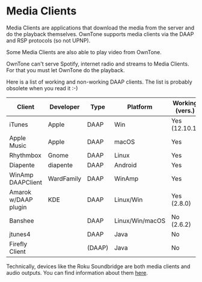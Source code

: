 # Media Clients

Media Clients are applications that download the media from the server and do
the playback themselves. OwnTone supports media clients via the DAAP and RSP
protocols (so not UPNP).

Some Media Clients are also able to play video from OwnTone.

OwnTone can't serve Spotify, internet radio and streams to Media Clients. For
that you must let OwnTone do the playback.

Here is a list of working and non-working DAAP clients. The list is probably
obsolete when you read it :-)

|          Client          | Developer   |  Type  |   Platform      | Working (vers.) |
| ------------------------ | ----------- | ------ | --------------- | --------------- |
| iTunes                   | Apple       | DAAP   | Win             | Yes (12.10.1)   |
| Apple Music              | Apple       | DAAP   | macOS           | Yes              |
| Rhythmbox                | Gnome       | DAAP   | Linux           | Yes             |
| Diapente                 | diapente    | DAAP   | Android         | Yes             |
| WinAmp DAAPClient        | WardFamily  | DAAP   | WinAmp          | Yes             |
| Amarok w/DAAP plugin     | KDE         | DAAP   | Linux/Win       | Yes (2.8.0)     |
| Banshee                  |             | DAAP   | Linux/Win/macOS | No (2.6.2)      |
| jtunes4                  |             | DAAP   | Java            | No              |
| Firefly Client           |             | (DAAP) | Java            | No              |

Technically, devices like the Roku Soundbridge are both media clients and
audio outputs. You can find information about them [here](audio-outputs/roku.md).
